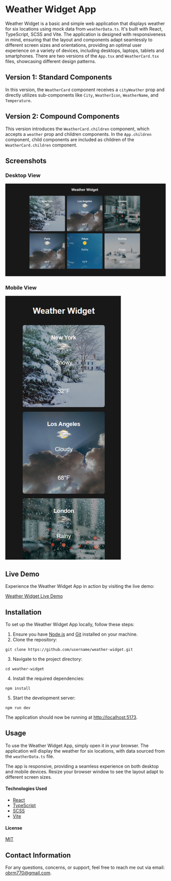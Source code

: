 # Weather Widget App

Weather Widget is a basic and simple web application that displays weather for six locations using mock data from `weatherData.ts`. It's built with React, TypeScript, SCSS and Vite. The application is designed with responsiveness in mind, ensuring that the layout and components adapt seamlessly to different screen sizes and orientations, providing an optimal user experience on a variety of devices, including desktops, laptops, tablets and smartphones. There are two versions of the `App.tsx` and `WeatherCard.tsx` files, showcasing different design patterns. 

## Version 1: Standard Components

In this version, the `WeatherCard` component receives a `cityWeather` prop and directly utilizes sub-components like `City`, `WeatherIcon`, `WeatherName`, and `Temperature`.

## Version 2: Compound Components

This version introduces the `WeatherCard.children` component, which accepts a `weather` prop and children components. In the `App.children` component, child components are included as children of the `WeatherCard.children` component.

## Screenshots
### Desktop View
![Weather Widget App - Desktop View](./src/assets/screenshots/desktop.png)

### Mobile View
![Weather Widget App - Mobile View](./src/assets/screenshots/mobile.png)

## Live Demo
Experience the Weather Widget App in action by visiting the live demo:

[Weather Widget Live Demo](https://obrm-weather-widget.netlify.app)

## Installation

To set up the Weather Widget App locally, follow these steps:

1. Ensure you have [Node.js](https://nodejs.org/en) and [Git](https://git-scm.com/) installed on your machine.
2. Clone the repository:

```
git clone https://github.com/username/weather-widget.git
```

3. Navigate to the project directory:

```
cd weather-widget
```

4. Install the required dependencies:
```
npm install
```

5. Start the development server:
```
npm run dev
```

The application should now be running at [http://localhost:5173](http://localhost:5173).

## Usage

To use the Weather Widget App, simply open it in your browser. The application will display the weather for six locations, with data sourced from the `weatherData.ts` file.

The app is responsive, providing a seamless experience on both desktop and mobile devices. Resize your browser window to see the layout adapt to different screen sizes.

#### Technologies Used

* [React](https://reactjs.org/)
* [TypeScript](https://www.typescriptlang.org/)
* [SCSS](https://sass-lang.com/)
* [Vite](https://vitejs.dev/)

#### License

[MIT](https://choosealicense.com/licenses/mit/)

## Contact Information
For any questions, concerns, or support, feel free to reach me out via email: [obrm770@gmail.com](mailto:obrm770@gmail.com).